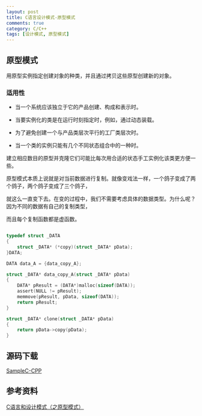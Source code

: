 ```yaml
---
layout: post
title: C语言设计模式-原型模式
comments: true
category: C/C++
tags: [设计模式, 原型模式]
---
```


## 原型模式

用原型实例指定创建对象的种类，并且通过拷贝这些原型创建新的对象。

### 适用性

*	当一个系统应该独立于它的产品创建、构成和表示时。

*	当要实例化的类是在运行时刻指定时，例如，通过动态装载。

*	为了避免创建一个与产品类层次平行的工厂类层次时。

*	当一个类的实例只能有几个不同状态组合中的一种时。

建立相应数目的原型并克隆它们可能比每次用合适的状态手工实例化该类更方便一些。

原型模式本质上说就是对当前数据进行复制。就像变戏法一样，一个鸽子变成了两个鸽子，两个鸽子变成了三个鸽子，

就这么一直变下去。在变的过程中，我们不需要考虑具体的数据类型。为什么呢？因为不同的数据有自己的复制类型，

而且每个复制函数都是虚函数。

```c

typedef struct _DATA
{
    struct _DATA* (*copy)(struct _DATA* pData);
}DATA;

DATA data_A = {data_copy_A};

struct _DATA* data_copy_A(struct _DATA* pData)
{
    DATA* pResult = (DATA*)malloc(sizeof(DATA));
    assert(NULL != pResult);
    memmove(pResult, pData, sizeof(DATA));
    return pResult;
}

struct _DATA* clone(struct _DATA* pData)
{
    return pData->copy(pData);
}

```

## 源码下载

[SampleC-CPP](https://github.com/yxmsw2007/SampleC-CPP.git)

## 参考资料

[C语言和设计模式（之原型模式）](http://blog.csdn.net/feixiaoxing/article/details/7075316)
